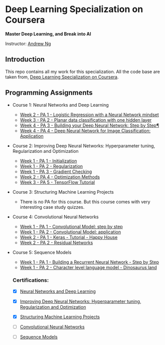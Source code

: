 # Deep Learning Specialization on Coursera

**Master Deep Learning, and Break into AI**

Instructor: [Andrew Ng](http://www.andrewng.org/)

## Introduction

This repo contains all my work for this specialization. All the code base are taken from, [Deep Learning Specialization on Coursera](https://www.coursera.org/specializations/deep-learning).



## Programming Assignments

- Course 1: Neural Networks and Deep Learning

  - [Week 2 - PA 1 - Logistic Regression with a Neural Network mindset](https://github.com/arpitj07/Coursera-Deep-Learning-Specialisation/blob/master/Neural%20Network%20and%20Deep%20Learning/Week%202/Logistic%2BRegression%2Bwith%2Ba%2BNeural%2BNetwork%2Bmindset%2Bv5.ipynb)
  - [Week 3 - PA 2 - Planar data classification with one hidden layer](https://github.com/arpitj07/Coursera-Deep-Learning-Specialisation/blob/master/Neural%20Network%20and%20Deep%20Learning/Week%203/Planar%20data%20classification%20with%20one%20hidden%20layer%20v5.ipynb)
  - [Week 4 - PA 3 - Building your Deep Neural Network: Step by Step¶](https://github.com/arpitj07/Coursera-Deep-Learning-Specialisation/blob/master/Neural%20Network%20and%20Deep%20Learning/Week%204/Building%2Byour%2BDeep%2BNeural%2BNetwork%2B-%2BStep%2Bby%2BStep%2Bv8.ipynb)
  - [Week 4 - PA 4 - Deep Neural Network for Image Classification: Application](https://github.com/arpitj07/Coursera-Deep-Learning-Specialisation/blob/master/Neural%20Network%20and%20Deep%20Learning/Week%204/Deep%20Neural%20Network-Application%20v8.ipynb)

- Course 2: Improving Deep Neural Networks: Hyperparameter tuning, Regularization and Optimization

  - [Week 1 - PA 1 - Initialization](https://github.com/arpitj07/Coursera-Deep-Learning-Specialisation/blob/master/Improving%20Deep%20Neural%20Networks-%20Hyperparameter%20tuning-%20Regularization%20and%20Optimization/WEEK%202/Initialization.ipynb)
  - [Week 1 - PA 2 - Regularization](https://github.com/arpitj07/Coursera-Deep-Learning-Specialisation/blob/master/Improving%20Deep%20Neural%20Networks-%20Hyperparameter%20tuning-%20Regularization%20and%20Optimization/WEEK%202/Regularization%2B-%2Bv2.ipynb)
  - [Week 1 - PA 3 - Gradient Checking](https://github.com/arpitj07/Coursera-Deep-Learning-Specialisation/blob/master/Improving%20Deep%20Neural%20Networks-%20Hyperparameter%20tuning-%20Regularization%20and%20Optimization/WEEK%202/Gradient%2BChecking%2Bv1.ipynb)
  - [Week 2 - PA 4 - Optimization Methods](https://github.com/arpitj07/Coursera-Deep-Learning-Specialisation/blob/master/Improving%20Deep%20Neural%20Networks-%20Hyperparameter%20tuning-%20Regularization%20and%20Optimization/WEEK%202/Optimization%2Bmethods.ipynb)
  - [Week 3 - PA 5 - TensorFlow Tutorial](https://github.com/arpitj07/Coursera-Deep-Learning-Specialisation/blob/master/Improving%20Deep%20Neural%20Networks-%20Hyperparameter%20tuning-%20Regularization%20and%20Optimization/WEEK%202/Tensorflow%2BTutorial.ipynb)

- Course 3: Structuring Machine Learning Projects

  - There is no PA for this course. But this course comes with very interesting case study quizzes.
  
- Course 4: Convolutional Neural Networks

  - [Week 1 - PA 1 - Convolutional Model: step by step](https://github.com/arpitj07/Coursera-Deep-Learning-Specialisation/blob/master/Convolutional%20Neural%20Network/Convolution_model_Step_byStep.ipynb)
  - [Week 1 - PA 2 - Convolutional Model: application](https://github.com/arpitj07/Coursera-Deep-Learning-Specialisation/blob/master/Convolutional%20Neural%20Network/Convolution%2Bmodel%2B-%2BApplication%2B-%2Bv1.ipynb)
  - [Week 2 - PA 1 - Keras - Tutorial - Happy House]()
  - [Week 2 - PA 2 - Residual Networks]()
  
- Course 5: Sequence Models

  - [Week 1 - PA 1 - Building a Recurrent Neural Network - Step by Step]()
  - [Week 1 - PA 2 - Character level language model - Dinosaurus land]()
  
  
  
  ### Certifications:
  - [x] [Neural Networks and Deep Learning](https://www.coursera.org/account/accomplishments/certificate/FPS5XV275RPP)
  - [x] [Improving Deep Neural Networks: Hyperparameter tuning, Regularization and Optimization](https://www.coursera.org/account/accomplishments/certificate/78HUMUW5WCBD)
  - [x] [Structuring Machine Learning Projects]()
  - [ ] [Convolutional Neural Networks]() 
  - [ ] [Sequence Models]()
  
  
  
